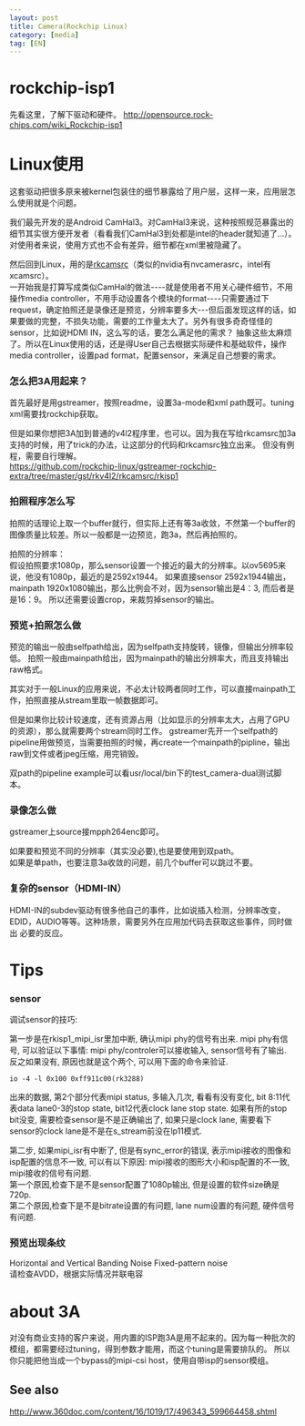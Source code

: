 ```yaml
---
layout: post
title: Camera(Rockchip Linux)
category: [media]
tag: [EN]
---
```


# rockchip-isp1

先看这里，了解下驱动和硬件。
http://opensource.rock-chips.com/wiki_Rockchip-isp1


# Linux使用

这套驱动把很多原来被kernel包装住的细节暴露给了用户层，这样一来，应用层怎么使用就是个问题。

我们最先开发的是Android CamHal3。对CamHal3来说，这种按照规范暴露出的细节其实很方便开发者（看看我们CamHal3到处都是intel的header就知道了...）。
对使用者来说，使用方式也不会有差异，细节都在xml里被隐藏了。

然后回到Linux，用的是[rkcamsrc](https://github.com/rockchip-linux/gstreamer-rockchip-extra)（类似的nvidia有nvcamerasrc，intel有xcamsrc）。  
一开始我是打算写成类似CamHal的做法----就是使用者不用关心硬件细节，不用操作media controller，不用手动设置各个模块的format----只需要通过下request，确定拍照还是录像还是预览，分辨率要多大---但后面发现这样的话，如果要做的完整，不损失功能，需要的工作量太大了。另外有很多奇奇怪怪的sensor，比如说HDMI IN，这么写的话，要怎么满足他的需求？
抽象这些太麻烦了。所以在Linux使用的话，还是得User自己去根据实际硬件和基础软件，操作media controller，设置pad format，配置sensor，来满足自己想要的需求。

### 怎么把3A用起来？

首先最好是用gstreamer，按照readme，设置3a-mode和xml path既可。tuning xml需要找rockchip获取。

但是如果你想把3A加到普通的v4l2程序里，也可以。因为我在写给rkcamsrc加3a支持的时候，用了trick的办法，让这部分的代码和rkcamsrc独立出来。
但没有例程，需要自行理解。  
https://github.com/rockchip-linux/gstreamer-rockchip-extra/tree/master/gst/rkv4l2/rkcamsrc/rkisp1

### 拍照程序怎么写
拍照的话理论上取一个buffer就行，但实际上还有等3a收敛，不然第一个buffer的图像质量比较差。所以一般都是一边预览，跑3a，然后再拍照的。

拍照的分辨率：  
假设拍照要求1080p，那么sensor设置一个接近的最大的分辨率。以ov5695来说，他没有1080p，最近的是2592x1944。
如果直接sensor 2592x1944输出，mainpath 1920x1080输出，那么比例会不对，因为sensor输出是4：3, 而后者是是16：9。
所以还需要设置crop，来裁剪掉sensor的输出。

### 预览+拍照怎么做

预览的输出一般由selfpath给出，因为selfpath支持旋转，镜像，但输出分辨率较低。
拍照一般由mainpath给出，因为mainpath的输出分辨率大，而且支持输出raw格式。

其实对于一般Linux的应用来说，不必太计较两者同时工作，可以直接mainpath工作，拍照直接从stream里取一帧数据即可。

但是如果你比较计较速度，还有资源占用（比如显示的分辨率太大，占用了GPU的资源），那么就需要两个stream同时工作。
gstreamer先开一个selfpath的pipeline用做预览，当需要拍照的时候，再create一个mainpath的pipline，输出raw到文件或者jpeg压缩，用完销毁。

双path的pipeline example可以看usr/local/bin下的test_camera-dual测试脚本。

### 录像怎么做

gstreamer上source接mpph264enc即可。

如果要和预览不同的分辨率（其实没必要),也是要使用到双path。  
如果是单path，也要注意3a收敛的问题，前几个buffer可以跳过不要。

### 复杂的sensor（HDMI-IN）

HDMI-IN的subdev驱动有很多他自己的事件，比如说插入检测，分辨率改变，EDID，AUDIO等等。这种场景，需要另外在应用加代码去获取这些事件，同时做出
必要的反应。

# Tips

### sensor

调试sensor的技巧:

第一步是在rkisp1_mipi_isr里加中断, 确认mipi phy的信号有出来. mipi phy有信号, 可以验证以下事情: mipi phy/controler可以接收输入, sensor信号有了输出. 反之如果没有, 原因也就是这个两个, 可以用下面的命令来验证.

    io -4 -l 0x100 0xff911c00(rk3288)

出来的数据, 第2个部分代表mipi status, 多输入几次, 看看有没有变化, bit 8:11代表data lane0-3的stop state, bit12代表clock lane stop state.
如果有所的stop bit没变, 需要检查sensor是不是正确输出了, 如果只是clock lane, 需要看下sensor的clock lane是不是在s_stream前没在lp11模式.

第二步, 如果mipi_isr有中断了, 但是有sync_error的错误, 表示mipi接收的图像和isp配置的信息不一致, 可以有以下原因: mipi接收的图形大小和isp配置的不一致, mipi接收的信号有问题.  
第一个原因,检查下是不是sensor配置了1080p输出, 但是设置的软件size确是720p.  
第二个原因,检查下是不是bitrate设置的有问题, lane num设置的有问题, 硬件信号有问题.


### 预览出现条纹

Horizontal and Vertical Banding Noise 
Fixed-pattern noise  
请检查AVDD，根据实际情况并联电容


# about 3A

对没有商业支持的客户来说，用内置的ISP跑3A是用不起来的。因为每一种批次的模组，都需要经过tuning，得到参数才能用，而这个tuning是需要排队的。
所以你只能把他当成一个bypass的mipi-csi host，使用自带isp的sensor模组。

## See also

http://www.360doc.com/content/16/1019/17/496343_599664458.shtml
